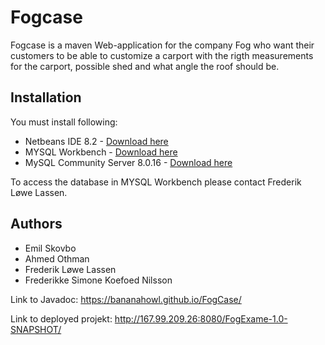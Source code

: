 # Fogcase 

Fogcase is a maven Web-application for the company Fog who want their customers to be able to customize a carport with the rigth measurements for the carport, possible shed and what angle the roof should be. 

## Installation

You must install following:
* Netbeans IDE 8.2 - [Download here](https://netbeans.org/downloads/8.2/) 
* MYSQL Workbench - [Download here](https://dev.mysql.com/downloads/workbench/) 
* MySQL Community Server 8.0.16 - [Download here](https://dev.mysql.com/downloads/mysql/)

To access the database in MYSQL Workbench please contact Frederik Løwe Lassen.

## Authors

* Emil Skovbo
* Ahmed Othman
* Frederik Løwe Lassen
* Frederikke Simone Koefoed Nilsson

Link to Javadoc: https://bananahowl.github.io/FogCase/

Link to deployed projekt: http://167.99.209.26:8080/FogExame-1.0-SNAPSHOT/

